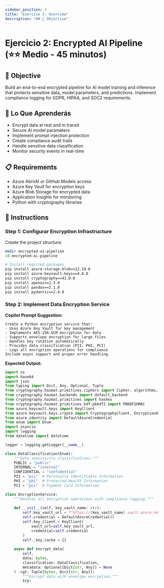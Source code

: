 ```yaml
---
sidebar_position: 3
title: "Exercise 2: Overview"
description: "## 🎯 Objective"
---
```


# Ejercicio 2: Encrypted AI Pipeline (⭐⭐ Medio - 45 minutos)

## 🎯 Objective

Build an end-to-end encrypted pipeline for AI model training and inference that protects sensitive data, model parameters, and predictions. Implement compliance logging for GDPR, HIPAA, and SOC2 requirements.

## 🔑 Lo Que Aprenderás

- Encrypt data at rest and in transit
- Secure AI model parameters
- Implement prompt injection protection
- Create compliance audit trails
- Handle sensitive data classification
- Monitor security events in real-time

## 📋 Requirements

- Azure AbrirAI or GitHub Models access
- Azure Key Vault for encryption keys
- Azure Blob Storage for encrypted data
- Application Insights for monitoring
- Python with cryptography libraries

## 📝 Instructions

### Step 1: Configurar Encryption Infrastructure

Create the project structure:

```bash
mkdir encrypted-ai-pipeline
cd encrypted-ai-pipeline

# Install required packages
pip install azure-storage-blob==12.19.0
pip install azure-keyvault-keys==4.8.0
pip install cryptography==41.0.0
pip install openai==1.3.0
pip install pandas==2.1.0
pip install pydantic==2.4.0
```

### Step 2: Implement Data Encryption Service

**Copilot Prompt Suggestion:**
```
Create a Python encryption service that:
- Uses Azure Key Vault for key management
- Implements AES-256-GCM encryption for data
- Supports envelope encryption for large files
- Handles key rotation automatically
- Provides data classification (PII, PHI, PCI)
- Logs all encryption operations for compliance
Include async support and proper error handling.
```

**Expected Output:**
```python
import os
import base64
import json
from typing import Dict, Any, Optional, Tuple
from cryptography.hazmat.primitives.ciphers import Cipher, algorithms, modes
from cryptography.hazmat.backends import default_backend
from cryptography.hazmat.primitives import hashes
from cryptography.hazmat.primitives.kdf.pbkdf2 import PBKDF2HMAC
from azure.keyvault.keys import KeyClient
from azure.keyvault.keys.crypto import CryptographyClient, EncryptionAlgorithm
from azure.identity import DefaultAzureCredential
from enum import Enum
import asyncio
import logging
from datetime import datetime

logger = logging.getLogger(__name__)

class DataClassification(Enum):
    """Data sensitivity classifications."""
    PUBLIC = "public"
    INTERNAL = "internal"
    CONFIDENTIAL = "confidential"
    PII = "pii"  # Personally Identifiable Information
    PHI = "phi"  # Protected Health Information
    PCI = "pci"  # Payment Card Information

class EncryptionService:
    """Handles all encryption operations with compliance logging."""
    
    def __init__(self, key_vault_name: str):
        self.key_vault_url = f"https://{key_vault_name}.vault.azure.net/"
        self.credential = DefaultAzureCredential()
        self.key_client = KeyClient(
            vault_url=self.key_vault_url,
            credential=self.credential
        )
        self._key_cache = {}
        
    async def encrypt_data(
        self,
        data: bytes,
        classification: DataClassification,
        metadata: Optional[Dict[str, Any]] = None
    ) -&gt; Tuple[bytes, Dict[str, Any]]:
        """Encrypt data with envelope encryption."""
        try:
